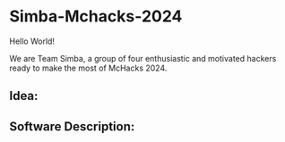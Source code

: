 # Simba-Mchacks-2024

Hello World!

We are Team Simba, a group of four enthusiastic and motivated hackers ready to make the most of McHacks 2024.

## Idea:

## Software Description:

